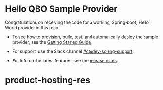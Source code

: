 # Hello QBO Sample Provider

Congratulations on receiving the code for a working, Spring-boot, Hello World provider in this repo.

* To see how to provision, build, test, and automatically deploy the sample provider, see the [Getting Started Guide](https://github.intuit.com/dev-patterns/blueprint-automation-publications/blob/0.0.1/README.md).

* For support, use the Slack channel [#ctodev-soleng-support](https://intuit-teams.slack.com/messages/C430DV9D4).

* For info on the latest features, see the [release notes](https://wiki.intuit.com/display/PTE/E2E+Experience+-+Release+Notes).
# product-hosting-res
